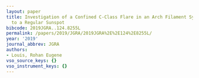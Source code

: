 ```yaml
---
layout: paper
title: Investigation of a Confined C-Class Flare in an Arch Filament System Close
  to a Regular Sunspot
bibcode: 2019JGRA..124.8255L
permalink: /papers/2019/JGRA/2019JGRA%2E%2E124%2E8255L/
year: '2019'
journal_abbrev: JGRA
authors:
- Louis, Rohan Eugene
vso_source_keys: {}
vso_instrument_keys: {}
---
```

